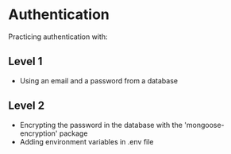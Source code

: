 # Authentication
Practicing authentication with:

## Level 1
- Using an email and a password from a database

## Level 2
- Encrypting the password in the database with the 'mongoose-encryption' package
- Adding environment variables in .env file
